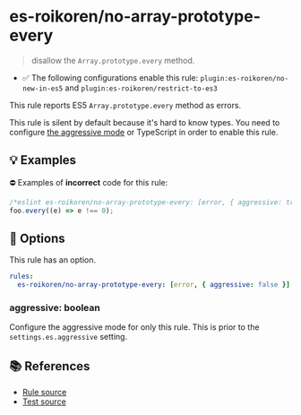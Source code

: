 # es-roikoren/no-array-prototype-every
> disallow the `Array.prototype.every` method.

- ✅ The following configurations enable this rule: `plugin:es-roikoren/no-new-in-es5` and `plugin:es-roikoren/restrict-to-es3`

This rule reports ES5 `Array.prototype.every` method as errors.

This rule is silent by default because it's hard to know types. You need to configure [the aggressive mode](../#the-aggressive-mode) or TypeScript in order to enable this rule.

## 💡 Examples

⛔ Examples of **incorrect** code for this rule:

```js
/*eslint es-roikoren/no-array-prototype-every: [error, { aggressive: true }] */
foo.every((e) => e !== 0);
```

## 🔧 Options

This rule has an option.

```yml
rules:
  es-roikoren/no-array-prototype-every: [error, { aggressive: false }]
```

### aggressive: boolean

Configure the aggressive mode for only this rule.
This is prior to the `settings.es.aggressive` setting.

## 📚 References

- [Rule source](https://github.com/roikoren755/eslint-plugin-es/blob/v2.0.0/src/rules/no-array-prototype-every.ts)
- [Test source](https://github.com/roikoren755/eslint-plugin-es/blob/v2.0.0/tests/src/rules/no-array-prototype-every.ts)
